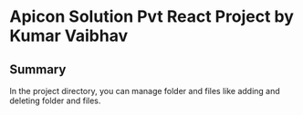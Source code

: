 #  Apicon Solution Pvt React Project by Kumar Vaibhav


## Summary   

In the project directory, you can manage folder and files like adding and deleting folder and files.
